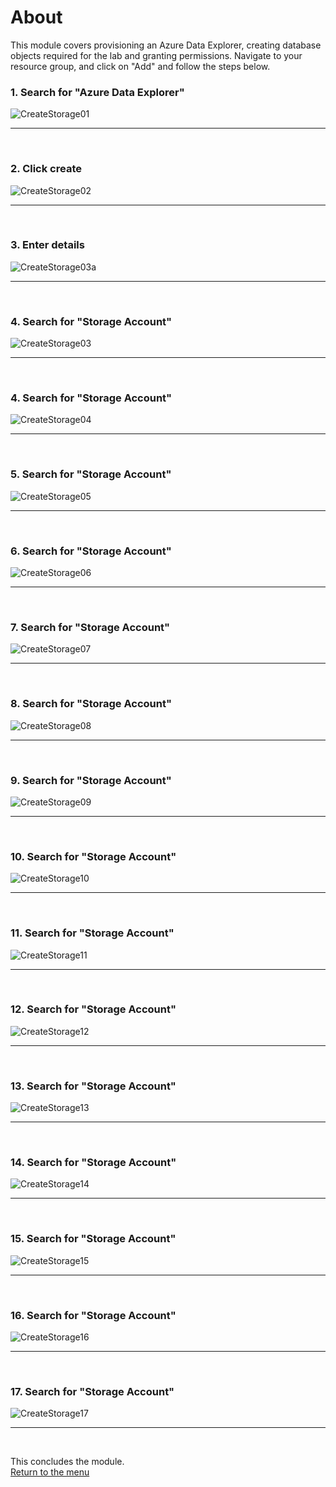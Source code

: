 

# About

This module covers provisioning an Azure Data Explorer, creating database objects required for the lab and granting permissions.  Navigate to your resource group, and click on "Add" and follow the steps below.<br>

### 1. Search for "Azure Data Explorer"
![CreateStorage01](images/05-adx-01.png)
<br>
<hr>
<br>

### 2. Click create
![CreateStorage02](images/05-adx-02.png)
<br>
<hr>
<br>

### 3. Enter details
![CreateStorage03a](images/05-adx-03a.png)
<br>
<hr>
<br>

### 4. Search for "Storage Account"
![CreateStorage03](images/05-adx-3.png)
<br>
<hr>
<br>

### 4. Search for "Storage Account"
![CreateStorage04](images/05-adx-04.png)
<br>
<hr>
<br>

### 5. Search for "Storage Account"
![CreateStorage05](images/05-adx-05.png)
<br>
<hr>
<br>

### 6. Search for "Storage Account"
![CreateStorage06](images/05-adx-06.png)
<br>
<hr>
<br>

### 7. Search for "Storage Account"
![CreateStorage07](images/05-adx-07.png)
<br>
<hr>
<br>

### 8. Search for "Storage Account"
![CreateStorage08](images/05-adx-08.png)
<br>
<hr>
<br>

### 9. Search for "Storage Account"
![CreateStorage09](images/05-adx-09.png)
<br>
<hr>
<br>

### 10. Search for "Storage Account"
![CreateStorage10](images/05-adx-10.png)
<br>
<hr>
<br>

### 11. Search for "Storage Account"
![CreateStorage11](images/05-adx-11.png)
<br>
<hr>
<br>


### 12. Search for "Storage Account"
![CreateStorage12](images/05-adx-12.png)
<br>
<hr>
<br>


### 13. Search for "Storage Account"
![CreateStorage13](images/05-adx-13.png)
<br>
<hr>
<br>


### 14. Search for "Storage Account"
![CreateStorage14](images/05-adx-15.png)
<br>
<hr>
<br>


### 15. Search for "Storage Account"
![CreateStorage15](images/05-adx-15.png)
<br>
<hr>
<br>


### 16. Search for "Storage Account"
![CreateStorage16](images/05-adx-16.png)
<br>
<hr>
<br>


### 17. Search for "Storage Account"
![CreateStorage17](images/05-adx-17.png)
<br>
<hr>
<br>



This concludes the module.<br>
[Return to the menu](https://github.com/anagha-microsoft/adx-kafkaConnect-hol/tree/master/hdi-standalone-nonesp#lets-get-started)

